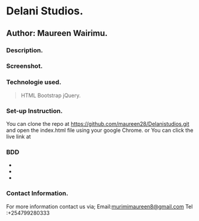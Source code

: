 # Delani Studios.

## Author: Maureen Wairimu.

### Description.


### Screenshot.

### Technologie used.
> HTML
> Bootstrap
> jQuery.

### Set-up Instruction.
You can clone the repo at https://github.com/maureen28/Delanistudios.git and open the index.html file using your google Chrome. 
or You can click the live link at 

### BDD
<ul>
<li></li>
<li></li>
<li></li>
</ul>

### Contact Information.
For more information contact us via;
Email:murimimaureen8@gmail.com Tel :+254799280333